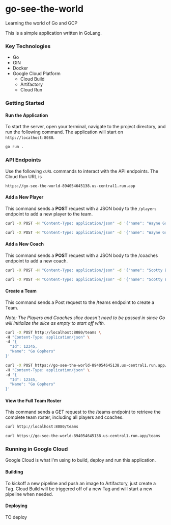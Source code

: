 # go-see-the-world
Learning the world of Go and GCP

This is a simple application written in GoLang.

### Key Technologies

- Go
- GIN
- Docker
- Google Cloud Platform
  - Cloud Build
  - Artifactory
  - Cloud Run

### Getting Started

#### Run the Application

To start the server, open your terminal, navigate to the project directory, and run the following command. The application will start on `http://localhost:8080`.

```bash
go run .
```

### API Endpoints

Use the following `cURL` commands to interact with the API endpoints. The Cloud Run URL is

```
https://go-see-the-world-894054645138.us-central1.run.app
```

#### Add a New Player

This command sends a **POST** request with a JSON body to the `/players` endpoint to add a new player to the team.

```bash
curl -X POST -H "Content-Type: application/json" -d '{"name": "Wayne Gretzky", "position": "Center"}' http://localhost:8080/players/<id>
```

```bash
curl -X POST -H "Content-Type: application/json" -d '{"name": "Wayne Gretzky", "position": "Center"}' https://go-see-the-world-894054645138.us-central1.run.app/players/<id>
```

#### Add a New Coach

This command sends a **POST** request with a JSON body to the /coaches endpoint to add a new coach.

```bash
curl -X POST -H "Content-Type: application/json" -d '{"name": "Scotty Bowman", "position": "Head Coach"}' http://localhost:8080/coaches/<id>
```

```bash
curl -X POST -H "Content-Type: application/json" -d '{"name": "Scotty Bowman", "position": "Head Coach"}' https://go-see-the-world-894054645138.us-central1.run.app/coaches/<id>
```

#### Create a Team

This command sends a Post request to the /teams endpoint to create a Team.

_Note: The Players and Coaches slice doesn't need to be passed in since Go will initialize the slice as empty to start off with._

```bash
curl -X POST http://localhost:8080/teams \
-H "Content-Type: application/json" \
-d '{
  "Id": 12345,
  "Name": "Go Gophers"
}'
```

```bash
curl -X POST https://go-see-the-world-894054645138.us-central1.run.app/teams \
-H "Content-Type: application/json" \
-d '{
  "Id": 12345,
  "Name": "Go Gophers"
}'
```

#### View the Full Team Roster

This command sends a GET request to the /teams endpoint to retrieve the complete team roster, including all players and coaches.

```bash
curl http://localhost:8080/teams
```

```bash
curl https://go-see-the-world-894054645138.us-central1.run.app/teams
```

### Running in Google Cloud

Google Cloud is what I'm using to build, deploy and run this application.

#### Building

To kickoff a new pipeline and push an image to Artifactory, just create a Tag. Cloud Build will be triggered off of 
a new Tag and will start a new pipeline when needed.

#### Deploying

TO deploy

